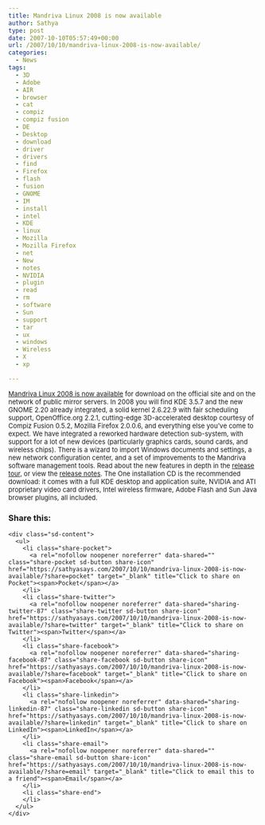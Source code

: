 ```yaml
---
title: Mandriva Linux 2008 is now available
author: Sathya
type: post
date: 2007-10-10T05:57:49+00:00
url: /2007/10/10/mandriva-linux-2008-is-now-available/
categories:
  - News
tags:
  - 3D
  - Adobe
  - AIR
  - browser
  - cat
  - compiz
  - compiz fusion
  - DE
  - Desktop
  - download
  - driver
  - drivers
  - find
  - Firefox
  - flash
  - fusion
  - GNOME
  - IM
  - install
  - intel
  - KDE
  - linux
  - Mozilla
  - Mozilla Firefox
  - net
  - New
  - notes
  - NVIDIA
  - plugin
  - read
  - rm
  - software
  - Sun
  - support
  - tar
  - ux
  - windows
  - Wireless
  - X
  - xp

---
```

<font size="2"><a href="http://www.mandriva.com/">Mandriva Linux 2008 is now available</a> for download on the official site and on the network of public mirror servers. In 2008 you will find KDE 3.5.7 and the new GNOME 2.20 already integrated, a solid kernel 2.6.22.9 with fair scheduling support, OpenOffice.org 2.2.1, cutting-edge 3D-accelerated desktop courtesy of Compiz Fusion 0.5.2, Mozilla Firefox 2.0.0.6, and everything else you&#8217;ve come to expect. We have integrated a reworked hardware detection sub-system, with support for a lot of new devices (particularly graphics cards, sound cards, and wireless chips). There is a wizard to import Windows documents and settings, a new network configuration center, and a set of improvements to the Mandriva software management tools. Read about the new features in depth in the <a href="http://wiki.mandriva.com/en/Releases/Mandriva/2008.0/Tour">release tour</a>, or view the <a href="http://wiki.mandriva.com/en/Releases/Mandriva/2008.0/Notes">release notes</a>. The One installation CD is the recommended download: it comes with a full KDE desktop and application suite, NVIDIA and ATI proprietary video card drivers, Intel wireless firmware, Adobe Flash and Sun Java browser plugins, all included.</font>

<div class="sharedaddy sd-sharing-enabled">
  <div class="robots-nocontent sd-block sd-social sd-social-icon-text sd-sharing">
    <h3 class="sd-title">
      Share this:
    </h3>
    
    <div class="sd-content">
      <ul>
        <li class="share-pocket">
          <a rel="nofollow noopener noreferrer" data-shared="" class="share-pocket sd-button share-icon" href="https://sathyasays.com/2007/10/10/mandriva-linux-2008-is-now-available/?share=pocket" target="_blank" title="Click to share on Pocket"><span>Pocket</span></a>
        </li>
        <li class="share-twitter">
          <a rel="nofollow noopener noreferrer" data-shared="sharing-twitter-87" class="share-twitter sd-button share-icon" href="https://sathyasays.com/2007/10/10/mandriva-linux-2008-is-now-available/?share=twitter" target="_blank" title="Click to share on Twitter"><span>Twitter</span></a>
        </li>
        <li class="share-facebook">
          <a rel="nofollow noopener noreferrer" data-shared="sharing-facebook-87" class="share-facebook sd-button share-icon" href="https://sathyasays.com/2007/10/10/mandriva-linux-2008-is-now-available/?share=facebook" target="_blank" title="Click to share on Facebook"><span>Facebook</span></a>
        </li>
        <li class="share-linkedin">
          <a rel="nofollow noopener noreferrer" data-shared="sharing-linkedin-87" class="share-linkedin sd-button share-icon" href="https://sathyasays.com/2007/10/10/mandriva-linux-2008-is-now-available/?share=linkedin" target="_blank" title="Click to share on LinkedIn"><span>LinkedIn</span></a>
        </li>
        <li class="share-email">
          <a rel="nofollow noopener noreferrer" data-shared="" class="share-email sd-button share-icon" href="https://sathyasays.com/2007/10/10/mandriva-linux-2008-is-now-available/?share=email" target="_blank" title="Click to email this to a friend"><span>Email</span></a>
        </li>
        <li class="share-end">
        </li>
      </ul>
    </div>
  </div>
</div>